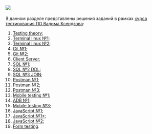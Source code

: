 <h1 align="left">
  <a href="https://git.io/typing-svg">
    <img src="https://readme-typing-svg.herokuapp.com/?lines=Vadim+Ksendzov+course!;&center=true&size=30">
  </a>
</h1>

В данном разделе представлены решения заданий в рамках [курса тестирования ПО Вадима Ксендзова](https://ksendzov.com/):
1. [Testing theory](https://github.com/MaximSinyavsky/Testing-theory);
2. [Terminal linux №1](https://github.com/MaximSinyavsky/Terminal-linux);
3. [Terminal linux №2](https://github.com/MaximSinyavsky/Terminal-linux);
4. [Git №1](https://github.com/MaximSinyavsky/Git);
5. [Git №2](https://github.com/MaximSinyavsky/Git);
6. [Client Server](https://github.com/MaximSinyavsky/Client-Server);
7. [SQL №1](https://github.com/MaximSinyavsky/SQL);
8. [SQL №2 DDL](https://github.com/MaximSinyavsky/SQL);
9. [SQL №3 JOIN](https://github.com/MaximSinyavsky/SQL);
10. [Postman №1](https://github.com/MaximSinyavsky/Postman);
11. [Postman №2](https://github.com/MaximSinyavsky/Postman);
12. [Postman №3](https://github.com/MaximSinyavsky/Postman);
13. [Mobile testing №1](https://github.com/MaximSinyavsky/Mobile-testing);
14. [ADB №1](https://github.com/MaximSinyavsky/ADB);
15. [Mobile testing №3](https://github.com/MaximSinyavsky/Mobile-testing);
16. [JavaScript №1](https://github.com/MaximSinyavsky/Vadim_Ksendzov_course/tree/main/JavaScript/JavaScript_hw_1);
17. [JavaScript №1*](https://github.com/MaximSinyavsky/Vadim_Ksendzov_course/tree/main/JavaScript/JavaScript_hw_1ex);
18. [JavaScript №2](https://github.com/MaximSinyavsky/Vadim_Ksendzov_course/tree/main/JavaScript/JavaScript_hw_2);
19. [Form testing](https://github.com/MaximSinyavsky/Vadim_Ksendzov_course/tree/main/formTasting).
